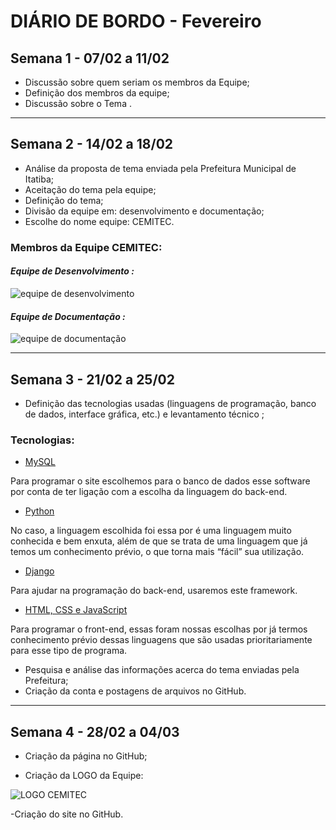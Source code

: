 # DIÁRIO DE BORDO - Fevereiro

## **Semana 1 - 07/02 a 11/02**

- Discussão sobre quem seriam os membros da Equipe;
- Definição dos membros da equipe;
- Discussão sobre o Tema .
________

## **Semana 2 - 14/02 a 18/02**

- Análise da proposta de tema enviada pela Prefeitura Municipal de Itatiba;
- Aceitação do tema pela equipe;
- Definição do tema;
- Divisão da equipe em: desenvolvimento e documentação;
- Escolhe do nome equipe: CEMITEC.

### Membros da Equipe CEMITEC:

#### *Equipe de Desenvolvimento :*
![equipe de desenvolvimento](.imagens/EquipeDES.png)

#### *Equipe de Documentação :*
![equipe de documentação](.imagens/EquipeDOC.png)



___

## **Semana 3 - 21/02 a 25/02**

- Definição das tecnologias usadas (linguagens de programação, banco de dados, interface gráfica, etc.) e levantamento técnico ;

### Tecnologias:  

- [MySQL](https://www.techtudo.com.br/noticias/2012/04/o-que-e-e-como-usar-o-mysql.ghtml)

Para programar o site escolhemos para o banco de dados esse software por conta de ter ligação com a escolha da linguagem do back-end. 

- [Python](https://www.python.org/about/)

No caso, a linguagem escolhida foi essa por é uma linguagem muito conhecida e bem enxuta, além de que se trata de uma linguagem que já temos um conhecimento prévio, o que torna mais “fácil” sua utilização. 

- [Django](https://www.djangoproject.com/)

Para ajudar na programação do back-end, usaremos este framework.

- [HTML, CSS e JavaScript](https://www.alura.com.br/artigos/html-css-e-js-definicoes)

Para programar o front-end, essas foram nossas escolhas por já termos conhecimento prévio dessas linguagens que são usadas prioritariamente para esse tipo de programa. 

- Pesquisa e análise das informações acerca do tema enviadas pela Prefeitura;
- Criação da conta e postagens de arquivos no GitHub.

___

## **Semana 4 - 28/02 a 04/03**

- Criação da página no GitHub;

- Criação da LOGO da Equipe:  

![LOGO CEMITEC](.imagens/LogoCEMITEC.png)


























-Criação do site no GitHub.
